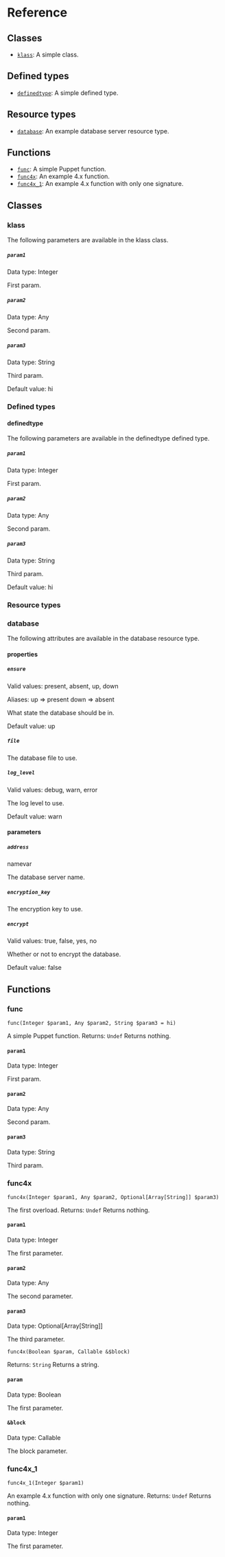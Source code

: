 # Reference
## Classes
* [`klass`](#klass): A simple class.
## Defined types
* [`definedtype`](#definedtype): A simple defined type.
## Resource types
* [`database`](#database): An example database server resource type.
## Functions
* [`func`](#func): A simple Puppet function.
* [`func4x`](#func4x): An example 4.x function.
* [`func4x_1`](#func4x_1): An example 4.x function with only one signature.
## Classes

### klass

The following parameters are available in the klass class.

##### `param1`

Data type: Integer

First param.

##### `param2`

Data type: Any

Second param.

##### `param3`

Data type: String

Third param.

Default value: hi

### Defined types

#### definedtype

The following parameters are available in the definedtype defined type.

##### `param1`

Data type: Integer

First param.


##### `param2`

Data type: Any

Second param.


##### `param3`

Data type: String

Third param.

Default value: hi

### Resource types

### database

The following attributes are available in the database resource type.

#### properties

##### `ensure`

Valid values: present, absent, up, down

Aliases:  up => present  down => absent

What state the database should be in.

Default value: up

##### `file`

The database file to use.

##### `log_level`

Valid values: debug, warn, error

The log level to use.

Default value: warn

#### parameters

##### `address`

namevar

The database server name.

##### `encryption_key`

The encryption key to use.

##### `encrypt`

Valid values: true, false, yes, no

Whether or not to encrypt the database.

Default value: false


## Functions

### func

`func(Integer $param1, Any $param2, String $param3 = hi)`

A simple Puppet function.
Returns: `Undef` Returns nothing.

#### `param1`

Data type: Integer

First param.

#### `param2`

Data type: Any

Second param.

#### `param3`

Data type: String

Third param.

### func4x

`func4x(Integer $param1, Any $param2, Optional[Array[String]] $param3)`

The first overload.
Returns: `Undef` Returns nothing.

#### `param1`

Data type: Integer

The first parameter.

#### `param2`

Data type: Any

The second parameter.

#### `param3`

Data type: Optional[Array[String]]

The third parameter.

`func4x(Boolean $param, Callable &$block)`


Returns: `String` Returns a string.

#### `param`

Data type: Boolean

The first parameter.

#### `&block`

Data type: Callable

The block parameter.

### func4x_1

`func4x_1(Integer $param1)`

An example 4.x function with only one signature.
Returns: `Undef` Returns nothing.

#### `param1`

Data type: Integer

The first parameter.
